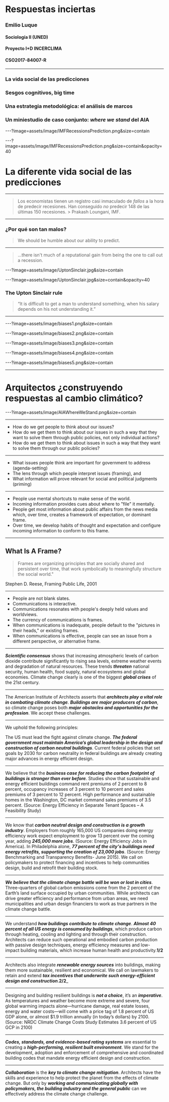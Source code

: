 # Respuestas inciertas

### Emilio Luque
#### Sociología II (UNED)

#### Proyecto I+D INCERCLIMA
#### CSO2017-84007-R

---

### La vida social de las predicciones
### Sesgos cognitivos, big time
### Una estrategia metodológica: el análisis de marcos
### Un miniestudio de caso conjunto: _where we stand_ del AIA

---?image=assets/image/IMFRecessionsPrediction.png&size=contain

---?image=assets/image/IMFRecessionsPrediction.png&size=contain&opacity=40

# La diferente vida social de las predicciones

---

> Los economistas tienen un registro casi inmaculado de _fallos_ a la hora de predecir recesiones. Han conseguido _no_ predecir 148 de las últimas 150 recesiones.
	> Prakash Loungani, IMF.

---

### ¿Por qué son tan malos?

> We should be humble about our ability to predict.

---

> ...there isn't much of a reputational gain from being the one to call out a recession.

---?image=assets/image/UptonSinclair.jpg&size=contain

---?image=assets/image/UptonSinclair.jpg&size=contain&opacity=40

### The Upton Sinclair rule

> “It is difficult to get a man to understand something, when his salary depends on his not understanding it.”

---

---?image=assets/image/biases1.png&size=contain

---?image=assets/image/biases2.png&size=contain

---?image=assets/image/biases3.png&size=contain

---?image=assets/image/biases4.png&size=contain

---?image=assets/image/biases5.png&size=contain

---

# Arquitectos ¿construyendo respuestas al cambio climático?

---?image=assets/image/AIAWhereWeStand.png&size=contain

---

* How do we get people to think about our issues?
* How do we get them to think about our issues in such a way that they want to solve them through public policies, not only individual actions?
* How do we get them to think about issues in such a way that they want to solve them through our public policies?

---

* What issues people think are important for government to address (agenda-setting)
* The lens through which people interpret issues (framing), and
* What information will prove relevant for social and political judgments (priming)

---

* People use mental shortcuts to make sense of the world.
* Incoming information provides cues about where to "file" it mentally.
* People get most information about public affairs from the news media which, over time, creates a framework of expectation, or dominant frame.
* Over time, we develop habits of thought and expectation and configure incoming information to conform to this frame.

---

## What Is A Frame?
> Frames are organizing principles that are socially shared and persistent over time, that work symbolically to meaningfully structure the social world."

Stephen D. Reese, Framing Public Life, 2001

---

* People are not blank slates.
* Communications is interactive.
* Communications resonates with people's deeply held values and worldviews.
* The currency of communications is frames.
* When communications is inadequate, people default to the "pictures in their heads," or existing frames.
* When communications is effective, people can see an issue from a different perspective, or alternative frame.

---

_**Scientific consensus**_ shows that increasing atmospheric levels of carbon dioxide contribute significantly to rising sea levels, extreme weather events and degradation of natural resources. These trends **_threaten_** national security, human health, food supply, natural ecosystems and global economies. Climate change clearly is one of the biggest _**global crises**_ of the 21st century.

---

The American Institute of Architects asserts that _**architects play a vital role in combating climate change**_. _**Buildings are major producers of carbon**_, so climate change poses both _**major obstacles and opportunities for the profession**_. We accept these challenges.

---

We uphold the following principles:

The US must lead the fight against climate change. _**The federal government must maintain America’s global leadership in the design and construction of carbon neutral buildings**_. Current federal policies that set goals by 2030 for carbon neutrality in federal buildings are already creating major advances in energy efficient design.

---

We believe that the _**business case for reducing the carbon footprint of buildings is stronger than ever before**_. Studies show that sustainable and energy efficient buildings command rent premiums of 2 percent to 8 percent, occupancy increases of 3 percent to 10 percent and sales premiums of 3 percent to 12 percent. High performance and sustainable homes in the Washington, DC market command sales premiums of 3.5 percent. (Source: Energy Efficiency in Separate Tenant Spaces – A Feasibility Study)

---

We know that _**carbon neutral design and construction is a growth industry**_. Employers from roughly 165,000 US companies doing energy efficiency work expect employment to grow 13 percent over the coming year, adding _**245,000 more jobs**_. (Source: Energy Efficiency Jobs in America). In Philadelphia alone, _**77 percent of the city's buildings need energy retrofits, supporting the creation of 23,000 jobs**_. (Source: Energy Benchmarking and Transparency Benefits- June 2015). We call on policymakers to protect financing and incentives to help communities design, build and retrofit their building stock.

---

_**We believe that the climate change battle will be won or lost in cities**_. Three-quarters of global carbon emissions come from the 2 percent of the Earth’s land surface occupied by urban communities. While architects can drive greater efficiency and performance from urban areas, we need municipalities and urban design financiers to work as true partners in the climate change battle.

---

We understand _**how buildings contribute to climate change**_. _**Almost 40 percent of all US energy is consumed by buildings**_, which produce carbon through heating, cooling and lighting and through their construction. Architects can reduce such operational and embodied carbon production with passive design techniques, energy efficiency measures and low-impact building materials, which increase human health and productivity.**1/2**

---

Architects also integrate _**renewable energy sources**_ into buildings, making them more sustainable, resilient and economical. We call on lawmakers to retain and extend _**tax incentives that underwrite such energy-efficient design and construction**_.**2/2**_

---

Designing and building resilient buildings is _**not a choice**_, it’s an _**imperative**_. As temperatures and weather become more extreme and severe, four global warming impacts alone—hurricane damage, real estate losses, energy and water costs—will come with a price tag of 1.8 percent of US GDP alone, or almost $1.9 trillion annually (in today’s dollars) by 2100. (Source: NRDC Climate Change Costs Study Estimates 3.6 percent of US GCP in 2100)

---

_**Codes, standards, and evidence-based rating systems**_ are essential to creating a _**high-performing, resilient built environment**_. We stand for the development, adoption and enforcement of comprehensive and coordinated building codes that mandate energy efficient design and construction.

---

_**Collaboration**_ is the _**key to climate change mitigation**_. Architects have the skills and experience to help protect the planet from the effects of climate change. But only by _**working and communicating globally with policymakers, the building industry and the general public**_ can we effectively address the climate change challenge.



